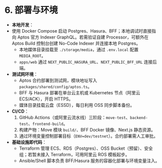 # 6. 部署与环境
- **本地开发**：
- 使用 Docker Compose 启动 Postgres、Hasura、BFF；本地调试时直接指向 Aptos 官方 Indexer GraphQL。若需验证自建 Processor，可额外在 Aptos Build 控制台创建 No-Code Indexer 并连接本地 Postgres。
  - 本地媒体目录挂载至 `./storage/media`，通过 `.env.local` 配置 `MEDIA_ROOT`。
  - `apps/web` 通过 `NEXT_PUBLIC_HASURA_URL`、`NEXT_PUBLIC_BFF_URL` 连接后端。
- **测试网环境**：
  - Aptos 合约部署到测试网，模块地址写入 `packages/shared/config/aptos.ts`。
  - BFF 与 Hasura 部署在单台云主机或 Kubernetes 节点（阿里云 ECS/ACK），开启 HTTPS。
  - 媒体目录挂载云盘（ESSD），每日利用 OSS 同步脚本备份。
- **CI/CD**：
  1. GitHub Actions（或阿里云流水线）三阶段：`move-test`、`backend-test`、`frontend-build`。
  2. 构建产物：Move 模块 `build/`、BFF Docker 镜像、Next.js 静态资源。
  3. 通过环境变量控制部署目标（`ENV=dev/testnet`）。合约部署需人工审批。
- **基础设施即代码**：
  - Terraform 管理 ECS、RDS（Postgres）、OSS Bucket（预留）、安全组；若暂未接入 Terraform，可用阿里云 ROS 模板起步。
  - Ansible/Shell 脚本负责 BFF/Hasura 服务的容器化部署与环境变量注入。
